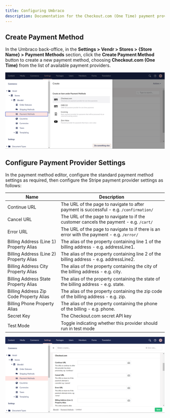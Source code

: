 ```yaml
---
title: Configuring Umbraco
description: Documentation for the Checkout.com (One Time) payment provider for Vendr, the eCommerce solution for Umbraco v8+
---
```


## Create Payment Method

In the Umbraco back-office, in the **Settings > Vendr > Stores > {Store Name} > Payment Methods** section, click the **Create Payment Method** button to create a new payment method, choosing **Checkout.com (One Time)** from the list of available payment providers.

![Create Payment Method](/media/screenshots/checkout-dot-com/umbraco_create_payment_method.png)

## Configure Payment Provider Settings

In the payment method editor, configure the standard payment method settings as required, then configure the Stripe payment provider settings as follows:

| Name | Description |
| ---- | ----------- |
| Continue URL | The URL of the page to navigate to after payment is successful - e.g. `/confirmation/` |
| Cancel URL | The URL of the page to navigate to if the customer cancels the payment - e.g. `/cart/` |
| Error URL | The URL of the page to navigate to if there is an error with the payment - e.g. `/error/` |
| Billing Address (Line 1) Property Alias | The alias of the property containing line 1 of the billing address - e.g. addressLine1. |
| Billing Address (Line 2) Property Alias | The alias of the property containing line 2 of the billing address - e.g. addressLine2. |
| Billing Address City Property Alias | The alias of the property containing the city of the billing address - e.g. city. |
| Billing Address State Property Alias | The alias of the property containing the state of the billing address - e.g. state. |
| Billing Address Zip Code Property Alias | The alias of the property containing the zip code of the billing address - e.g. zip. |
| Billing Phone Property Alias | The alias of the property containing the phone of the billing - e.g. phone. |
| Secret Key | The Checkout.com secret API key |
| Test Mode | Toggle indicating whether this provider should run in test mode |

![Create Payment Provider Settings](/media/screenshots/checkout-dot-com/umbraco_configure_checkout-dot-com_settings.png)
